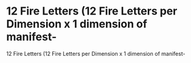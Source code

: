 # 12 Fire Letters (12 Fire Letters per Dimension x 1 dimension of manifest-

12 Fire Letters (12 Fire Letters per Dimension x 1 dimension of manifest-